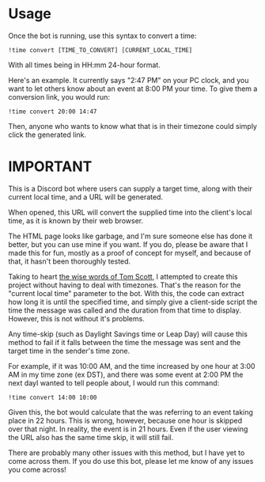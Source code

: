 # Usage
Once the bot is running, use this syntax to convert a time:

    !time convert [TIME_TO_CONVERT] [CURRENT_LOCAL_TIME]
    
With all times being in HH:mm 24-hour format.

Here's an example. It currently says "2:47 PM" on your PC clock,
and you want to let others know about an event at 8:00 PM your
time. To give them a conversion link, you would run: 
    
    !time convert 20:00 14:47
    
Then, anyone who wants to know what that is in their timezone
could simply click the generated link.

# IMPORTANT
This is a Discord bot where users can supply a target time,
along with their current local time, and a URL will be generated.

When opened, this URL will convert the supplied time into the
client's local time, as it is known by their web browser.

The HTML page looks like garbage, and I'm sure someone else has
done it better, but you can use mine if you want. If you do,
please be aware that I made this for fun, mostly as a proof of
concept for myself, and because of that, it hasn't been
thoroughly tested.

Taking to heart [the wise words of Tom Scott][1], I attempted
to create this project without having to deal with timezones.
That's the reason for the "current local time" parameter to
the bot. With this, the code can extract how long it is until
the specified time, and simply give a client-side script the
time the message was called and the duration from that time
to display. However, this is not without it's problems.

Any time-skip (such as Daylight Savings time or Leap Day) will
cause this method to fail if it falls between the time the
message was sent and the target time in the sender's time zone.

For example, if it was 10:00 AM, and the time increased by one
hour at 3:00 AM in my time zone (ex DST), and there was some
event at 2:00 PM the next dayI wanted to tell people about,
I would run this command:

    !time convert 14:00 10:00
    
Given this, the bot would calculate that the was referring to
an event taking place in 22 hours. This is wrong, however,
because one hour is skipped over that night. In reality, the
event is in 21 hours. Even if the user viewing the URL also
has the same time skip, it will still fail.

There are probably many other issues with this method,
but I have yet to come across them. If you do use this bot,
please let me know of any issues you come across!

[1]: <https://www.youtube.com/watch?v=-5wpm-gesOY> "click me to hear said words"